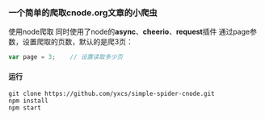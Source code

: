 ### 一个简单的爬取cnode.org文章的小爬虫

使用node爬取 
同时使用了node的**async**、**cheerio**、**request**插件 
通过page参数，设置爬取的页数，默认的是爬3页：
``` javascript
var page = 3;    // 设置读取多少页
```
#### 运行

```shell
git clone https://github.com/yxcs/simple-spider-cnode.git 
npm install 
npm start 
```
